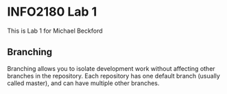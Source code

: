 # INFO2180 Lab 1
This is Lab 1 for Michael Beckford

## Branching

Branching allows you to isolate development work without
affecting other branches in the repository. Each repository
has one default branch (usually called master), and can have
multiple other branches.
